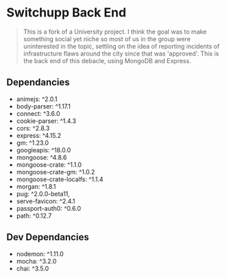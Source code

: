 # Switchupp Back End

> This is a fork of a University project. I think the goal was to make something social yet niche so most of us in the group were uninterested in the topic, settling on the idea of reporting incidents of infrastructure flaws around the city since that was 'approved'. This is the back end of this debacle, using MongoDB and Express.

## Dependancies 

* animejs: ^2.0.1
* body-parser: ^1.17.1
* connect: ^3.6.0
* cookie-parser: ^1.4.3
* cors: ^2.8.3
* express: ^4.15.2
* gm: ^1.23.0
* googleapis: ^18.0.0
* mongoose: ^4.8.6
* mongoose-crate: ^1.1.0
* mongoose-crate-gm: ^1.0.2
* mongoose-crate-localfs: ^1.1.4
* morgan: ^1.8.1
* pug: ^2.0.0-beta11,
* serve-favicon: ^2.4.1
* passport-auth0: ^0.6.0
* path: ^0.12.7

## Dev Dependancies

* nodemon: ^1.11.0
* mocha: ^3.2.0
* chai: ^3.5.0
